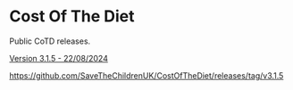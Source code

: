 # Cost Of The Diet

Public CoTD releases.

[Version 3.1.5 - 22/08/2024](https://github.com/SaveTheChildrenUK/CostOfTheDiet/releases/download/v3.1.5/Cost-of-The-Diet-Setup-3.1.5.exe)

https://github.com/SaveTheChildrenUK/CostOfTheDiet/releases/tag/v3.1.5 

